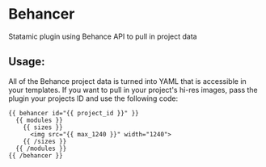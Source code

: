 Behancer
========

Statamic plugin using Behance API to pull in project data

## Usage:

All of the Behance project data is turned into YAML that is accessible in your templates. If you want to pull in your project's hi-res images, pass the plugin your projects ID and use the following code:

```
{{ behancer id="{{ project_id }}" }}
  {{ modules }}
    {{ sizes }}
      <img src="{{ max_1240 }}" width="1240">
    {{ /sizes }}
  {{ /modules }}
{{ /behancer }}
```

